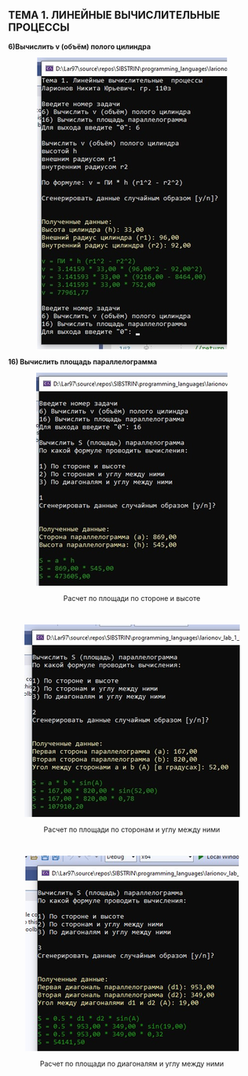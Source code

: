 ## ТЕМА 1. ЛИНЕЙНЫЕ ВЫЧИСЛИТЕЛЬНЫЕ  ПРОЦЕССЫ

**6)Вычислить v (объём) полого цилиндра**
<figure>
   <p align="center">
      <img src="https://raw.githubusercontent.com/dr-number/prog_lan_lar_larionov_lab_1_linear_processing/master/screens/6.jpg">
   </p>
</figure>

**16) Вычислить площадь параллелограмма**


<p align="center">
   <img src="https://raw.githubusercontent.com/dr-number/prog_lan_lar_larionov_lab_1_linear_processing/master/screens/16-1.jpg">
   <p align="center">Расчет по площади по стороне и высоте</p>
</p>
</br>

<p align="center">
   <img src="https://raw.githubusercontent.com/dr-number/prog_lan_lar_larionov_lab_1_linear_processing/master/screens/16-2.jpg">
   <p align="center">Расчет по площади по сторонам и углу между ними</p>
</p>
</br>

<p align="center">
   <img src="https://raw.githubusercontent.com/dr-number/prog_lan_lar_larionov_lab_1_linear_processing/master/screens/16-3.jpg">
   <p align="center">Расчет по площади по диагоналям и углу между ними</p>
</p>
</br>

